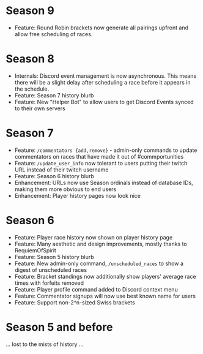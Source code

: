 # Season 9

* Feature: Round Robin brackets now generate all pairings upfront and allow free scheduling of races.

# Season 8

* Internals: Discord event management is now asynchronous. This means there will be a slight delay after scheduling
  a race before it appears in the schedule.
* Feature: Season 7 history blurb
* Feature: New "Helper Bot" to allow users to get Discord Events synced to their own servers

# Season 7

* Feature: `/commentators {add,remove}` - admin-only commands to update commentators on races that have
  made it out of #commportunities
* Feature: `/update_user_info` now tolerant to users putting their twitch URL instead of their twitch username
* Feature: Season 6 history blurb
* Enhancement: URLs now use Season ordinals instead of database IDs, making them more obvious to end users
* Enhancement: Player history pages now look nice

# Season 6

* Feature: Player race history now shown on player history page
* Feature: Many aesthetic and design improvements, mostly thanks to RequiemOfSpirit
* Feature: Season 5 history blurb
* Feature: New admin-only command, `/unscheduled_races` to show a digest of unscheduled races
* Feature: Bracket standings now additionally show players' average race times with forfeits removed
* Feature: Player profile command added to Discord context menu
* Feature: Commentator signups will now use best known name for users
* Feature: Support non-2^n-sized Swiss brackets

# Season 5 and before

... lost to the mists of history ...